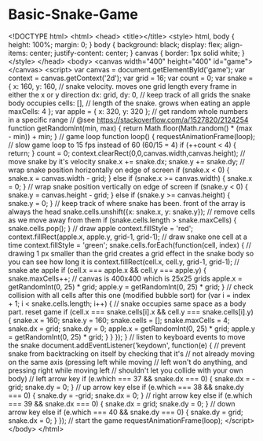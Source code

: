 # Basic-Snake-Game
&lt;!DOCTYPE html> &lt;html> &lt;head>   &lt;title>&lt;/title>   &lt;style>   html, body {     height: 100%;     margin: 0;   }    body {     background: black;     display: flex;     align-items: center;     justify-content: center;   }   canvas {     border: 1px solid white;   }   &lt;/style> &lt;/head> &lt;body> &lt;canvas width="400" height="400" id="game">&lt;/canvas> &lt;script> var canvas = document.getElementById('game'); var context = canvas.getContext('2d');  var grid = 16; var count = 0;    var snake = {   x: 160,   y: 160,      // snake velocity. moves one grid length every frame in either the x or y direction   dx: grid,   dy: 0,      // keep track of all grids the snake body occupies   cells: [],      // length of the snake. grows when eating an apple   maxCells: 4 }; var apple = {   x: 320,   y: 320 };  // get random whole numbers in a specific range // @see https://stackoverflow.com/a/1527820/2124254 function getRandomInt(min, max) {   return Math.floor(Math.random() * (max - min)) + min; }  // game loop function loop() {   requestAnimationFrame(loop);    // slow game loop to 15 fps instead of 60 (60/15 = 4)   if (++count &lt; 4) {     return;   }    count = 0;   context.clearRect(0,0,canvas.width,canvas.height);    // move snake by it's velocity   snake.x += snake.dx;   snake.y += snake.dy;    // wrap snake position horizontally on edge of screen   if (snake.x &lt; 0) {     snake.x = canvas.width - grid;   }   else if (snake.x >= canvas.width) {     snake.x = 0;   }      // wrap snake position vertically on edge of screen   if (snake.y &lt; 0) {     snake.y = canvas.height - grid;   }   else if (snake.y >= canvas.height) {     snake.y = 0;   }    // keep track of where snake has been. front of the array is always the head   snake.cells.unshift({x: snake.x, y: snake.y});    // remove cells as we move away from them   if (snake.cells.length > snake.maxCells) {     snake.cells.pop();   }    // draw apple   context.fillStyle = 'red';   context.fillRect(apple.x, apple.y, grid-1, grid-1);    // draw snake one cell at a time   context.fillStyle = 'green';   snake.cells.forEach(function(cell, index) {          // drawing 1 px smaller than the grid creates a grid effect in the snake body so you can see how long it is     context.fillRect(cell.x, cell.y, grid-1, grid-1);        // snake ate apple     if (cell.x === apple.x &amp;&amp; cell.y === apple.y) {       snake.maxCells++;        // canvas is 400x400 which is 25x25 grids        apple.x = getRandomInt(0, 25) * grid;       apple.y = getRandomInt(0, 25) * grid;     }      // check collision with all cells after this one (modified bubble sort)     for (var i = index + 1; i &lt; snake.cells.length; i++) {              // snake occupies same space as a body part. reset game       if (cell.x === snake.cells[i].x &amp;&amp; cell.y === snake.cells[i].y) {         snake.x = 160;         snake.y = 160;         snake.cells = [];         snake.maxCells = 4;         snake.dx = grid;         snake.dy = 0;          apple.x = getRandomInt(0, 25) * grid;         apple.y = getRandomInt(0, 25) * grid;       }     }   }); }  // listen to keyboard events to move the snake document.addEventListener('keydown', function(e) {   // prevent snake from backtracking on itself by checking that it's    // not already moving on the same axis (pressing left while moving   // left won't do anything, and pressing right while moving left   // shouldn't let you collide with your own body)      // left arrow key   if (e.which === 37 &amp;&amp; snake.dx === 0) {     snake.dx = -grid;     snake.dy = 0;   }   // up arrow key   else if (e.which === 38 &amp;&amp; snake.dy === 0) {     snake.dy = -grid;     snake.dx = 0;   }   // right arrow key   else if (e.which === 39 &amp;&amp; snake.dx === 0) {     snake.dx = grid;     snake.dy = 0;   }   // down arrow key   else if (e.which === 40 &amp;&amp; snake.dy === 0) {     snake.dy = grid;     snake.dx = 0;   } });  // start the game requestAnimationFrame(loop); &lt;/script> &lt;/body> &lt;/html>

